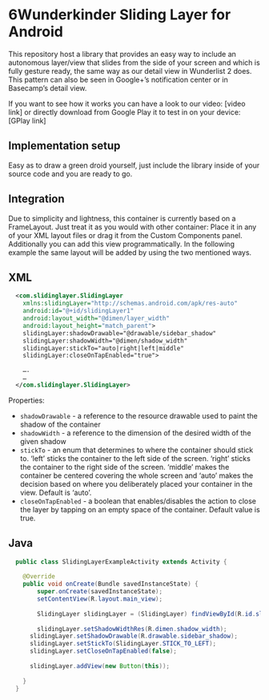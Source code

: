 6Wunderkinder Sliding Layer for Android
=============================
This repository host a library that provides an easy way to include an autonomous layer/view that slides from the side of your screen and which is fully gesture ready, the same way as our detail view in Wunderlist 2 does.
This pattern can also be seen in Google+’s notification center or in Basecamp’s detail view.

If you want to see how it works you can have a look to our video: [video link]
or directly download from Google Play it to test in on your device: [GPlay link]


Implementation setup
------------------------------
Easy as to draw a green droid yourself, just include the library inside of your source code and you are ready to go.


Integration
---------------
Due to simplicity and lightness, this container is currently based on a FrameLayout. Just treat it as you would with other container: Place it in any of your XML layout files or drag it from the Custom Components panel. Additionally you can add this view programmatically.
In the following example the same layout will be added by using the two mentioned ways.


XML
-----
```xml
  <com.slidinglayer.SlidingLayer
    xmlns:slidingLayer="http://schemas.android.com/apk/res-auto"
    android:id="@+id/slidingLayer1"
    android:layout_width="@dimen/layer_width"
    android:layout_height="match_parent">
    slidingLayer:shadowDrawable="@drawable/sidebar_shadow"
    slidingLayer:shadowWidth="@dimen/shadow_width"
    slidingLayer:stickTo="auto|right|left|middle"
    slidingLayer:closeOnTapEnabled="true">

    ….
    …
  </com.slidinglayer.SlidingLayer>
```

Properties:
* `shadowDrawable` - a reference to the resource drawable used to paint the shadow of the container
* `shadowWidth` - a reference to the dimension of the desired width of the given shadow
* `stickTo` - an enum that determines to where the container should stick to. ‘left’ sticks the container to the left side of the screen. ‘right’ sticks the container to the right side of the screen. ‘middle’ makes the container be centered covering the whole screen and ‘auto’ makes the decision based on where you deliberately placed your container in the view. Default is ‘auto’.
* `closeOnTapEnabled` - a boolean that enables/disables the action to close the layer by tapping on an empty space of the container. Default value is true.


Java
-----
```java
  public class SlidingLayerExampleActivity extends Activity {
  
    @Override
  	public void onCreate(Bundle savedInstanceState) {
  		super.onCreate(savedInstanceState);
  		setContentView(R.layout.main_view);
  
  		SlidingLayer slidingLayer = (SlidingLayer) findViewById(R.id.slidingLayer1);
  
    	slidingLayer.setShadowWidthRes(R.dimen.shadow_width);
      slidingLayer.setShadowDrawable(R.drawable.sidebar_shadow);
      slidingLayer.setStickTo(SlidingLayer.STICK_TO_LEFT);
      slidingLayer.setCloseOnTapEnabled(false);
  		
      slidingLayer.addView(new Button(this));
  
  	}
  }
```
